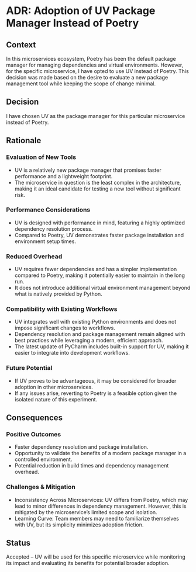 # ADR: Adoption of UV Package Manager Instead of Poetry


## Context
In this microservices ecosystem, Poetry has been the default package manager for managing dependencies and virtual environments. However, for the specific microservice, I have opted to use UV instead of Poetry. This decision was made based on the desire to evaluate a new package management tool while keeping the scope of change minimal.


## Decision
I have chosen UV as the package manager for this particular microservice instead of Poetry.


## Rationale
### Evaluation of New Tools
- UV is a relatively new package manager that promises faster performance and a lightweight footprint.
- The microservice in question is the least complex in the architecture, making it an ideal candidate for testing a new tool without significant risk.

### Performance Considerations
- UV is designed with performance in mind, featuring a highly optimized dependency resolution process.
- Compared to Poetry, UV demonstrates faster package installation and environment setup times.

### Reduced Overhead
- UV requires fewer dependencies and has a simpler implementation compared to Poetry, making it potentially easier to maintain in the long run.
- It does not introduce additional virtual environment management beyond what is natively provided by Python.

### Compatibility with Existing Workflows
- UV integrates well with existing Python environments and does not impose significant changes to workflows.
- Dependency resolution and package management remain aligned with best practices while leveraging a modern, efficient approach.
- The latest update of PyCharm includes built-in support for UV, making it easier to integrate into development workflows.

### Future Potential
- If UV proves to be advantageous, it may be considered for broader adoption in other microservices.
- If any issues arise, reverting to Poetry is a feasible option given the isolated nature of this experiment.


## Consequences
### Positive Outcomes
- Faster dependency resolution and package installation. 
- Opportunity to validate the benefits of a modern package manager in a controlled environment.
- Potential reduction in build times and dependency management overhead.

### Challenges & Mitigation
- Inconsistency Across Microservices: UV differs from Poetry, which may lead to minor differences in dependency management. However, this is mitigated by the microservice’s limited scope and isolation.
- Learning Curve: Team members may need to familiarize themselves with UV, but its simplicity minimizes adoption friction.


## Status
Accepted – UV will be used for this specific microservice while monitoring its impact and evaluating its benefits for potential broader adoption.
